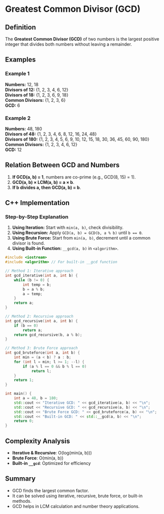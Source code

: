 # Greatest Common Divisor (GCD)

## Definition
The **Greatest Common Divisor (GCD)** of two numbers is the largest positive integer that divides both numbers without leaving a remainder.

## Examples

### Example 1
**Numbers:** 12, 18  
**Divisors of 12:** {1, 2, 3, 4, 6, 12}  
**Divisors of 18:** {1, 2, 3, 6, 9, 18}  
**Common Divisors:** {1, 2, 3, 6}  
**GCD:** 6

### Example 2
**Numbers:** 48, 180  
**Divisors of 48:** {1, 2, 3, 4, 6, 8, 12, 16, 24, 48}  
**Divisors of 180:** {1, 2, 3, 4, 5, 6, 9, 10, 12, 15, 18, 30, 36, 45, 60, 90, 180}  
**Common Divisors:** {1, 2, 3, 4, 6, 12}  
**GCD:** 12

## Relation Between GCD and Numbers
1. **If GCD(a, b) = 1**, numbers are co-prime (e.g., GCD(8, 15) = 1).
2. **GCD(a, b) × LCM(a, b) = a × b**.
3. **If b divides a, then GCD(a, b) = b**.

## C++ Implementation
### Step-by-Step Explanation
1. **Using Iteration:** Start with `min(a, b)`, check divisibility.
2. **Using Recursion:** Apply `GCD(a, b) = GCD(b, a % b)` until `b == 0`.
3. **Using Brute Force:** Start from `min(a, b)`, decrement until a common divisor is found.
4. **Using Built-in Function:** `__gcd(a, b)` in `<algorithm>`.

```cpp
#include <iostream>
#include <algorithm> // For built-in __gcd function

// Method 1: Iterative approach
int gcd_iterative(int a, int b) {
    while (b != 0) {
        int temp = b;
        b = a % b;
        a = temp;
    }
    return a;
}

// Method 2: Recursive approach
int gcd_recursive(int a, int b) {
    if (b == 0)
        return a;
    return gcd_recursive(b, a % b);
}

// Method 3: Brute Force approach
int gcd_bruteforce(int a, int b) {
    int min = (a < b) ? a : b;
    for (int l = min; l >= 1; --l) {
        if (a % l == 0 && b % l == 0)
            return l;
    }
    return 1;
}

int main() {
    int a = 48, b = 180;
    std::cout << "Iterative GCD: " << gcd_iterative(a, b) << "\n";
    std::cout << "Recursive GCD: " << gcd_recursive(a, b) << "\n";
    std::cout << "Brute Force GCD: " << gcd_bruteforce(a, b) << "\n";
    std::cout << "Built-in GCD: " << std::__gcd(a, b) << "\n";
    return 0;
}
```

## Complexity Analysis
- **Iterative & Recursive**: O(log(min(a, b)))
- **Brute Force**: O(min(a, b))
- **Built-in `__gcd`**: Optimized for efficiency

## Summary
- GCD finds the largest common factor.
- It can be solved using iterative, recursive, brute force, or built-in methods.
- GCD helps in LCM calculation and number theory applications.

